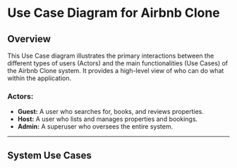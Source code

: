 # Use Case Diagram for Airbnb Clone

## Overview

This Use Case diagram illustrates the primary interactions between the different types of users (Actors) and the main functionalities (Use Cases) of the Airbnb Clone system. It provides a high-level view of who can do what within the application.

### Actors:
- **Guest:** A user who searches for, books, and reviews properties.
- **Host:** A user who lists and manages properties and bookings.
- **Admin:** A superuser who oversees the entire system.

---

## System Use Cases

